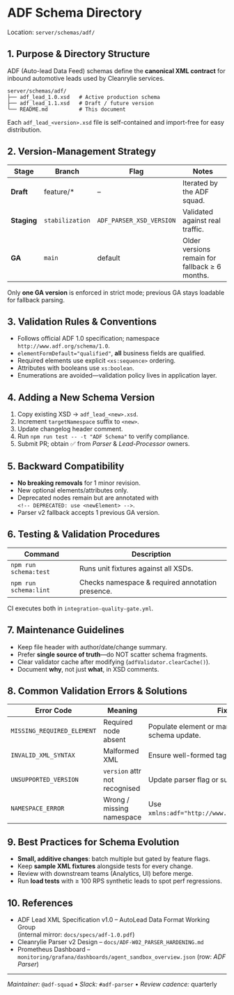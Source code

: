# ADF Schema Directory

Location: `server/schemas/adf/`

## 1. Purpose & Directory Structure

ADF (Auto-lead Data Feed) schemas define the **canonical XML contract** for inbound automotive leads used by Cleanrylie services.

```
server/schemas/adf/
├── adf_lead_1.0.xsd   # Active production schema
├── adf_lead_1.1.xsd   # Draft / future version
└── README.md          # This document
```

Each `adf_lead_<version>.xsd` file is self-contained and import-free for easy distribution.

## 2. Version-Management Strategy

| Stage       | Branch          | Flag                     | Notes                                          |
| ----------- | --------------- | ------------------------ | ---------------------------------------------- |
| **Draft**   | feature/\*      | –                        | Iterated by the ADF squad.                     |
| **Staging** | `stabilization` | `ADF_PARSER_XSD_VERSION` | Validated against real traffic.                |
| **GA**      | `main`          | default                  | Older versions remain for fallback ≥ 6 months. |

Only **one GA version** is enforced in strict mode; previous GA stays loadable for fallback parsing.

## 3. Validation Rules & Conventions

- Follows official ADF 1.0 specification; namespace `http://www.adf.org/schema/1.0`.
- `elementFormDefault="qualified"`, **all** business fields are qualified.
- Required elements use explicit `<xs:sequence>` ordering.
- Attributes with booleans use `xs:boolean`.
- Enumerations are avoided—validation policy lives in application layer.

## 4. Adding a New Schema Version

1. Copy existing XSD → `adf_lead_<new>.xsd`.
2. Increment `targetNamespace` suffix to `<new>`.
3. Update changelog header comment.
4. Run `npm run test -- -t "ADF Schema"` to verify compliance.
5. Submit PR; obtain ✅ from _Parser_ & _Lead-Processor_ owners.

## 5. Backward Compatibility

- **No breaking removals** for 1 minor revision.
- New optional elements/attributes only.
- Deprecated nodes remain but are annotated with  
  `<!-- DEPRECATED: use <newElement> -->`.
- Parser v2 fallback accepts 1 previous GA version.

## 6. Testing & Validation Procedures

| Command               | Description                                      |
| --------------------- | ------------------------------------------------ |
| `npm run schema:test` | Runs unit fixtures against all XSDs.             |
| `npm run schema:lint` | Checks namespace & required annotation presence. |

CI executes both in `integration-quality-gate.yml`.

## 7. Maintenance Guidelines

- Keep file header with author/date/change summary.
- Prefer **single source of truth**—do NOT scatter schema fragments.
- Clear validator cache after modifying (`adfValidator.clearCache()`).
- Document **why**, not just **what**, in XSD comments.

## 8. Common Validation Errors & Solutions

| Error Code                 | Meaning                       | Fix                                                    |
| -------------------------- | ----------------------------- | ------------------------------------------------------ |
| `MISSING_REQUIRED_ELEMENT` | Required node absent          | Populate element or mark as optional in schema update. |
| `INVALID_XML_SYNTAX`       | Malformed XML                 | Ensure well-formed tags, proper encoding.              |
| `UNSUPPORTED_VERSION`      | `version` attr not recognised | Update parser flag or supply GA version.               |
| `NAMESPACE_ERROR`          | Wrong / missing namespace     | Use `xmlns:adf="http://www.adf.org/schema/1.0"`.       |

## 9. Best Practices for Schema Evolution

- **Small, additive changes**: batch multiple but gated by feature flags.
- Keep **sample XML fixtures** alongside tests for every change.
- Review with downstream teams (Analytics, UI) before merge.
- Run **load tests** with ≥ 100 RPS synthetic leads to spot perf regressions.

## 10. References

- ADF Lead XML Specification v1.0 – AutoLead Data Format Working Group  
  (internal mirror: `docs/specs/adf-1.0.pdf`)
- Cleanrylie Parser v2 Design – `docs/ADF-W02_PARSER_HARDENING.md`
- Prometheus Dashboard – `monitoring/grafana/dashboards/agent_sandbox_overview.json` (row: _ADF Parser_)

---

_Maintainer:_ `@adf-squad` • _Slack:_ `#adf-parser` • _Review cadence:_ quarterly
